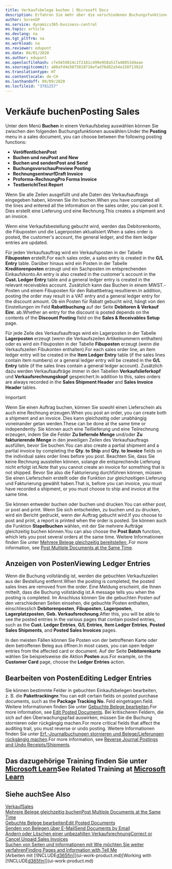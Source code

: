 ```yaml
---
title: Verkaufsbelege buchen | Microsoft Docs
description: Erfahren Sie mehr über die verschiedenen Buchungsfunktionen zum Buchen von Verkaufsbelegen und wie Sie gebuchte Belege aktualisieren können.
author: SorenGP
ms.service: dynamics365-business-central
ms.topic: article
ms.devlang: na
ms.tgt_pltfrm: na
ms.workload: na
ms.reviewer: edupont
ms.date: 04/01/2020
ms.author: edupont
ms.openlocfilehash: cfe5659814c1f2181c499e958a51fa40053d4aae
ms.sourcegitcommit: a80afd4e5075018716efad76d82a54e158f1392d
ms.translationtype: HT
ms.contentlocale: de-CH
ms.lasthandoff: 09/09/2020
ms.locfileid: "3781257"
---
```

# <a name="posting-sales"></a><span data-ttu-id="8c263-103">Verkäufe buchen</span><span class="sxs-lookup"><span data-stu-id="8c263-103">Posting Sales</span></span>
<span data-ttu-id="8c263-104">Unter dem Menü **Buchen** in einem Verkaufsbeleg auswählen können Sie zwischen den folgenden Buchungsfunktionen auswählen:</span><span class="sxs-lookup"><span data-stu-id="8c263-104">Under the **Posting** menu in a sales document, you can choose between the following posting functions:</span></span>

* <span data-ttu-id="8c263-105">**Veröffentlichen**</span><span class="sxs-lookup"><span data-stu-id="8c263-105">**Post**</span></span>
* <span data-ttu-id="8c263-106">**Buchen und neu**</span><span class="sxs-lookup"><span data-stu-id="8c263-106">**Post and New**</span></span>
* <span data-ttu-id="8c263-107">**Buchen und senden**</span><span class="sxs-lookup"><span data-stu-id="8c263-107">**Post and Send**</span></span>
* <span data-ttu-id="8c263-108">**Buchungsvorschau**</span><span class="sxs-lookup"><span data-stu-id="8c263-108">**Preview Posting**</span></span>
* <span data-ttu-id="8c263-109">**Rechnungsentwurf**</span><span class="sxs-lookup"><span data-stu-id="8c263-109">**Draft Invoice**</span></span>
* <span data-ttu-id="8c263-110">**Proforma-Rechnung**</span><span class="sxs-lookup"><span data-stu-id="8c263-110">**Pro Forma Invoice**</span></span>
* <span data-ttu-id="8c263-111">**Testbericht**</span><span class="sxs-lookup"><span data-stu-id="8c263-111">**Test Report**</span></span>

<span data-ttu-id="8c263-112">Wenn Sie alle Zeilen ausgefüllt und alle Daten des Verkaufsauftrags eingegeben haben, können Sie ihn buchen.</span><span class="sxs-lookup"><span data-stu-id="8c263-112">When you have completed all the lines and entered all the information on the sales order, you can post it.</span></span> <span data-ttu-id="8c263-113">Dies erstellt eine Lieferung und eine Rechnung.</span><span class="sxs-lookup"><span data-stu-id="8c263-113">This creates a shipment and an invoice.</span></span>

<span data-ttu-id="8c263-114">Wenn eine Verkaufsbestellung gebucht wird, werden das Debitorenkonto, die Fibuposten und die Lagerposten aktualisiert.</span><span class="sxs-lookup"><span data-stu-id="8c263-114">When a sales order is posted, the customer's account, the general ledger, and the item ledger entries are updated.</span></span>

<span data-ttu-id="8c263-115">Für jeden Verkaufsauftrag wird ein Verkaufsposten in der Tabelle **Fibuposten** erstellt.</span><span class="sxs-lookup"><span data-stu-id="8c263-115">For each sales order, a sales entry is created in the **G/L Entry** table.</span></span> <span data-ttu-id="8c263-116">Darüber hinaus wird ein Posten in der Tabelle **Kreditorenposten** erzeugt und ein Sachposten im entsprechenden Einkaufskonto.</span><span class="sxs-lookup"><span data-stu-id="8c263-116">An entry is also created in the customer's account in the **Cust. Ledger Entry** table and a general ledger entry is created in the relevant receivables account.</span></span> <span data-ttu-id="8c263-117">Zusätzlich kann das Buchen in einem MWST.-Posten und einem Fibuposten für den Rabattbetrag resultieren.</span><span class="sxs-lookup"><span data-stu-id="8c263-117">In addition, posting the order may result in a VAT entry and a general ledger entry for the discount amount.</span></span> <span data-ttu-id="8c263-118">Ob ein Posten für Rabatt gebucht wird, hängt von den Einstellungen im Feld **Rabattbuchung** auf der Seite **Debitoren & Verkauf Einr.** ab.</span><span class="sxs-lookup"><span data-stu-id="8c263-118">Whether an entry for the discount is posted depends on the contents of the **Discount Posting** field on the **Sales & Receivables Setup** page.</span></span>

<span data-ttu-id="8c263-119">Für jede Zeile des Verkaufsauftrags wird ein Lagerposten in der Tabelle **Lagerposten** erzeugt (wenn die Verkaufszeilen Artikelnummern enthalten) oder es wird ein Fibuposten in der Tabelle **Fibuposten** erzeugt (wenn die Verkaufszeilen Fibukonten enthalten).</span><span class="sxs-lookup"><span data-stu-id="8c263-119">For each sales order line, an item ledger entry will be created in the **Item Ledger Entry** table (if the sales lines contain item numbers) or a general ledger entry will be created in the **G/L Entry** table (if the sales lines contain a general ledger account).</span></span> <span data-ttu-id="8c263-120">Zusätzlich dazu werden Verkaufsaufträge immer in den Tabellen **Verkaufslieferkopf** und **Verkaufsrechnungskopf** gespeichert.</span><span class="sxs-lookup"><span data-stu-id="8c263-120">In addition to this, sales orders are always recorded in the **Sales Shipment Header** and **Sales Invoice Header** tables.</span></span>

> [!IMPORTANT]  
>   <span data-ttu-id="8c263-121">Wenn Sie einen Auftrag buchen, können Sie sowohl einen Lieferschein als auch eine Rechnung erzeugen.</span><span class="sxs-lookup"><span data-stu-id="8c263-121">When you post an order, you can create both a shipment and an invoice.</span></span> <span data-ttu-id="8c263-122">Dies kann gleichzeitig oder unabhängig voneinander getan werden.</span><span class="sxs-lookup"><span data-stu-id="8c263-122">These can be done at the same time or independently.</span></span> <span data-ttu-id="8c263-123">Sie können auch eine Teillieferung und eine Teilrechnung erzeugen, indem Sie die Felder **Zu liefernde Menge** und/oder **Zu fakturierende Menge** in den jeweiligen Zeilen des Verkaufsauftrags ausfüllen, bevor Sie buchen.</span><span class="sxs-lookup"><span data-stu-id="8c263-123">You can also create a partial shipment and a partial invoice by completing the **Qty. to Ship** and **Qty. to Invoice** fields on the individual sales order lines before you post.</span></span> <span data-ttu-id="8c263-124">Beachten Sie, dass Sie keine Rechnung ausstellen können, solange die entsprechende Lieferung nicht erfolgt ist.</span><span class="sxs-lookup"><span data-stu-id="8c263-124">Note that you cannot create an invoice for something that is not shipped.</span></span> <span data-ttu-id="8c263-125">Bevor Sie also die Fakturierung durchführen können, müssen Sie einen Lieferschein erstellt oder die Funktion zur gleichzeitigen Lieferung und Fakturierung gewählt haben.</span><span class="sxs-lookup"><span data-stu-id="8c263-125">That is, before you can invoice, you must have recorded a shipment, or you must choose to ship and invoice at the same time.</span></span>

<span data-ttu-id="8c263-126">Sie können entweder buchen oder buchen und drucken.</span><span class="sxs-lookup"><span data-stu-id="8c263-126">You can either post, or post and print.</span></span> <span data-ttu-id="8c263-127">Wenn Sie sich entscheiden, zu buchen und zu drucken, wird ein Bericht gedruckt, wenn der Auftrag gebucht wird.</span><span class="sxs-lookup"><span data-stu-id="8c263-127">If you choose to post and print, a report is printed when the order is posted.</span></span> <span data-ttu-id="8c263-128">Sie können auch die Funktion **Stapelbuchen** wählen, mit der Sie mehrere Aufträge gleichzeitig buchen können.</span><span class="sxs-lookup"><span data-stu-id="8c263-128">You can also choose the **Post Batch** function, which lets you post several orders at the same time.</span></span> <span data-ttu-id="8c263-129">Weitere Informationen finden Sie unter [Mehrere Belege gleichzeitig bereitstellen ](ui-batch-posting.md).</span><span class="sxs-lookup"><span data-stu-id="8c263-129">For more information, see [Post Multiple Documents at the Same Time](ui-batch-posting.md).</span></span>

## <a name="viewing-ledger-entries"></a><span data-ttu-id="8c263-130">Anzeigen von Posten</span><span class="sxs-lookup"><span data-stu-id="8c263-130">Viewing Ledger Entries</span></span>
<span data-ttu-id="8c263-131">Wenn die Buchung vollständig ist, werden die gebuchten Verkaufszeilen aus der Bestellung entfernt.</span><span class="sxs-lookup"><span data-stu-id="8c263-131">When the posting is completed, the posted sales lines are removed from the order.</span></span> <span data-ttu-id="8c263-132">Eine Meldung erscheint, die Ihnen mitteilt, dass die Buchung vollständig ist.</span><span class="sxs-lookup"><span data-stu-id="8c263-132">A message tells you when the posting is completed.</span></span> <span data-ttu-id="8c263-133">Im Anschluss können Sie die gebuchten Posten auf den verschiedenen Seiten einsehen, die gebuchte Posten enthalten, einschliesslich **Debitorenposten**, **Fibuposten**, **Lagerposten**, **Lagerplatzposten**, **Geb. Verkaufsrechnung**.</span><span class="sxs-lookup"><span data-stu-id="8c263-133">After this, you will be able to see the posted entries in the various pages that contain posted entries, such as the **Cust. Ledger Entries**, **G/L Entries**, **Item Ledger Entries**, **Posted Sales Shipments**, and **Posted Sales Invoices** pages.</span></span>  

<span data-ttu-id="8c263-134">In den meisten Fällen können Sie Posten von der betroffenen Karte oder dem betroffenen Beleg aus öffnen.</span><span class="sxs-lookup"><span data-stu-id="8c263-134">In most cases, you can open ledger entries from the affected card or document.</span></span> <span data-ttu-id="8c263-135">Auf der Seite **Debitorenkarte** wählen Sie beispielsweise die Aktion **Posten** aus.</span><span class="sxs-lookup"><span data-stu-id="8c263-135">For example, on the **Customer Card** page, choose the **Ledger Entries** action.</span></span>

## <a name="editing-ledger-entries"></a><span data-ttu-id="8c263-136">Bearbeiten von Posten</span><span class="sxs-lookup"><span data-stu-id="8c263-136">Editing Ledger Entries</span></span>
<span data-ttu-id="8c263-137">Sie können bestimmte Felder in gebuchten Einkaufsbelegen bearbeiten, z. B. die **Pakettrackingnr.**</span><span class="sxs-lookup"><span data-stu-id="8c263-137">You can edit certain fields on posted purchase documents, such as the **Package Tracking No.**</span></span> <span data-ttu-id="8c263-138">Feld eingetragen.</span><span class="sxs-lookup"><span data-stu-id="8c263-138">field.</span></span> <span data-ttu-id="8c263-139">Weitere Informationen finden Sie unter [Gebuchte Belege bearbeiten](across-edit-posted-document.md).</span><span class="sxs-lookup"><span data-stu-id="8c263-139">For more information, see [Edit Posted Documents](across-edit-posted-document.md).</span></span> <span data-ttu-id="8c263-140">Bei kritischeren Feldern, die sich auf den Überwachungspfad auswirken, müssen Sie die Buchung stornieren oder rückgängig machen.</span><span class="sxs-lookup"><span data-stu-id="8c263-140">For more critical fields that affect the auditing trail, you must reverse or undo posting.</span></span> <span data-ttu-id="8c263-141">Weitere Informationen finden Sie unter [Erf.-Journalbuchungen stornieren und Belege/Lieferungen rückgängig machen](finance-how-reverse-journal-posting.md).</span><span class="sxs-lookup"><span data-stu-id="8c263-141">For more information, see [Reverse Journal Postings and Undo Receipts/Shipments](finance-how-reverse-journal-posting.md).</span></span>

## <a name="see-related-training-at-microsoft-learn"></a><span data-ttu-id="8c263-142">Das dazugehörige Training finden Sie unter [Microsoft Learn](/learn/modules/ship-invoice-items-dynamics-365-business-central/index)</span><span class="sxs-lookup"><span data-stu-id="8c263-142">See Related Training at [Microsoft Learn](/learn/modules/ship-invoice-items-dynamics-365-business-central/index)</span></span>

## <a name="see-also"></a><span data-ttu-id="8c263-143">Siehe auch</span><span class="sxs-lookup"><span data-stu-id="8c263-143">See Also</span></span>
[<span data-ttu-id="8c263-144">Verkauf</span><span class="sxs-lookup"><span data-stu-id="8c263-144">Sales</span></span>](sales-manage-sales.md)  
[<span data-ttu-id="8c263-145">Mehrere Belege gleichzeitig buchen</span><span class="sxs-lookup"><span data-stu-id="8c263-145">Post Multiple Documents at the Same Time</span></span>](ui-batch-posting.md)  
[<span data-ttu-id="8c263-146">Gebuchte Belege bearbeiten</span><span class="sxs-lookup"><span data-stu-id="8c263-146">Edit Posted Documents</span></span>](across-edit-posted-document.md)  
[<span data-ttu-id="8c263-147">Senden von Belegen über E-Mail</span><span class="sxs-lookup"><span data-stu-id="8c263-147">Send Documents by Email</span></span>](ui-how-send-documents-email.md)  
[<span data-ttu-id="8c263-148">Ändern oder Löschen einer unbezahlten Verkaufsrechnung</span><span class="sxs-lookup"><span data-stu-id="8c263-148">Correct or Cancel Unpaid Sales Invoices</span></span>](sales-how-correct-cancel-sales-invoice.md)  
[<span data-ttu-id="8c263-149">Suchen von Seiten und Informationen mit Wie möchten Sie weiter verfahren</span><span class="sxs-lookup"><span data-stu-id="8c263-149">Finding Pages and Information with Tell Me</span></span>](ui-search.md)  
<span data-ttu-id="8c263-150">[Arbeiten mit [!INCLUDE[d365fin](includes/d365fin_md.md)]](ui-work-product.md)</span><span class="sxs-lookup"><span data-stu-id="8c263-150">[Working with [!INCLUDE[d365fin](includes/d365fin_md.md)]](ui-work-product.md)</span></span>
